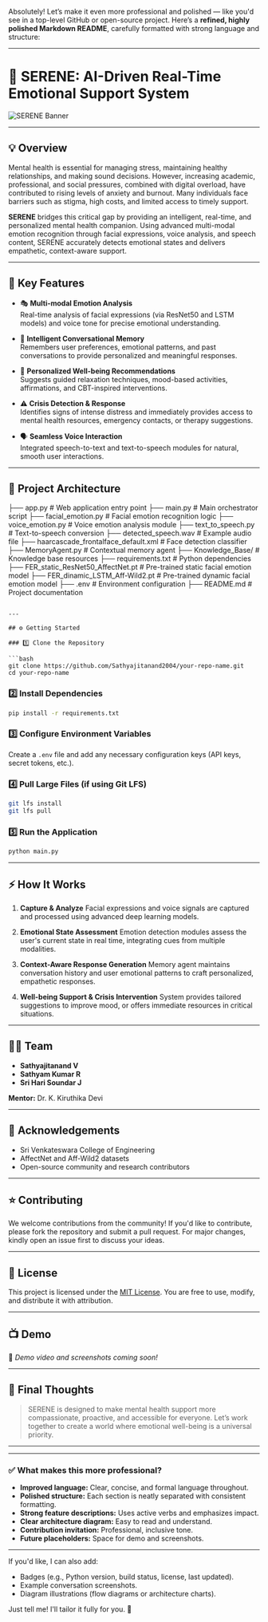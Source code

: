Absolutely! Let’s make it even more professional and polished — like you'd see in a top-level GitHub or open-source project. Here’s a **refined, highly polished Markdown README**, carefully formatted with strong language and structure:

---


# 🌟 SERENE: AI-Driven Real-Time Emotional Support System

![SERENE Banner](./225d555d-9b9e-4951-93e7-5876a9d8db8e.png)

---

## 💡 Overview

Mental health is essential for managing stress, maintaining healthy relationships, and making sound decisions. However, increasing academic, professional, and social pressures, combined with digital overload, have contributed to rising levels of anxiety and burnout. Many individuals face barriers such as stigma, high costs, and limited access to timely support.

**SERENE** bridges this critical gap by providing an intelligent, real-time, and personalized mental health companion. Using advanced multi-modal emotion recognition through facial expressions, voice analysis, and speech content, SERENE accurately detects emotional states and delivers empathetic, context-aware support.

---

## 🚀 Key Features

- 🎭 **Multi-modal Emotion Analysis**  
  Real-time analysis of facial expressions (via ResNet50 and LSTM models) and voice tone for precise emotional understanding.

- 💬 **Intelligent Conversational Memory**  
  Remembers user preferences, emotional patterns, and past conversations to provide personalized and meaningful responses.

- 🌿 **Personalized Well-being Recommendations**  
  Suggests guided relaxation techniques, mood-based activities, affirmations, and CBT-inspired interventions.

- ⚠️ **Crisis Detection & Response**  
  Identifies signs of intense distress and immediately provides access to mental health resources, emergency contacts, or therapy suggestions.

- 🗣 **Seamless Voice Interaction**  
  Integrated speech-to-text and text-to-speech modules for natural, smooth user interactions.

---

## 🧬 Project Architecture


├── app.py                              # Web application entry point
├── main.py                             # Main orchestrator script
├── facial\_emotion.py                   # Facial emotion recognition logic
├── voice\_emotion.py                    # Voice emotion analysis module
├── text\_to\_speech.py                   # Text-to-speech conversion
├── detected\_speech.wav                 # Example audio file
├── haarcascade\_frontalface\_default.xml # Face detection classifier
├── MemoryAgent.py                      # Contextual memory agent
├── Knowledge\_Base/                     # Knowledge base resources
├── requirements.txt                    # Python dependencies
├── FER\_static\_ResNet50\_AffectNet.pt    # Pre-trained static facial emotion model
├── FER\_dinamic\_LSTM\_Aff-Wild2.pt       # Pre-trained dynamic facial emotion model
├── .env                                # Environment configuration
├── README.md                           # Project documentation

````

---

## ⚙️ Getting Started

### 1️⃣ Clone the Repository

```bash
git clone https://github.com/Sathyajitanand2004/your-repo-name.git
cd your-repo-name
````

### 2️⃣ Install Dependencies

```bash
pip install -r requirements.txt
```

### 3️⃣ Configure Environment Variables

Create a `.env` file and add any necessary configuration keys (API keys, secret tokens, etc.).

### 4️⃣ Pull Large Files (if using Git LFS)

```bash
git lfs install
git lfs pull
```

### 5️⃣ Run the Application

```bash
python main.py
```

---

## ⚡ How It Works

1. **Capture & Analyze**
   Facial expressions and voice signals are captured and processed using advanced deep learning models.

2. **Emotional State Assessment**
   Emotion detection modules assess the user's current state in real time, integrating cues from multiple modalities.

3. **Context-Aware Response Generation**
   Memory agent maintains conversation history and user emotional patterns to craft personalized, empathetic responses.

4. **Well-being Support & Crisis Intervention**
   System provides tailored suggestions to improve mood, or offers immediate resources in critical situations.

---

## 👨‍💻 Team

* **Sathyajitanand V**
* **Sathyam Kumar R**
* **Sri Hari Soundar J**

**Mentor:** Dr. K. Kiruthika Devi

---

## 🤝 Acknowledgements

* Sri Venkateswara College of Engineering
* AffectNet and Aff-Wild2 datasets
* Open-source community and research contributors

---

## ⭐ Contributing

We welcome contributions from the community! If you'd like to contribute, please fork the repository and submit a pull request. For major changes, kindly open an issue first to discuss your ideas.

---

## 📄 License

This project is licensed under the [MIT License](LICENSE). You are free to use, modify, and distribute it with attribution.

---

## 📺 Demo

🚧 *Demo video and screenshots coming soon!*

---

## 💙 Final Thoughts

> SERENE is designed to make mental health support more compassionate, proactive, and accessible for everyone. Let’s work together to create a world where emotional well-being is a universal priority.

---



---

### ✅ What makes this more professional?

- **Improved language:** Clear, concise, and formal language throughout.
- **Polished structure:** Each section is neatly separated with consistent formatting.
- **Strong feature descriptions:** Uses active verbs and emphasizes impact.
- **Clear architecture diagram:** Easy to read and understand.
- **Contribution invitation:** Professional, inclusive tone.
- **Future placeholders:** Space for demo and screenshots.

---

If you'd like, I can also add:
- Badges (e.g., Python version, build status, license, last updated).
- Example conversation screenshots.
- Diagram illustrations (flow diagrams or architecture charts).

Just tell me! I'll tailor it fully for you. 🚀

